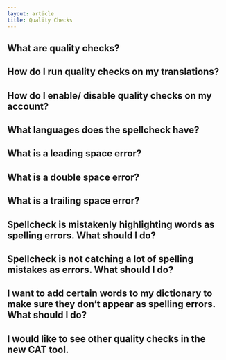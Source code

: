 ```yaml
---
layout: article
title: Quality Checks
---
```


## What are quality checks?

## How do I run quality checks on my translations?

## How do I enable/ disable quality checks on my account?

## What languages does the spellcheck have?

## What is a leading space error?

## What is a double space error?

## What is a trailing space error?

## Spellcheck is mistakenly highlighting words as spelling errors. What should I do?

## Spellcheck is not catching a lot of spelling mistakes as errors. What should I do?

## I want to add certain words to my dictionary to make sure they don’t appear as spelling errors. What should I do?

## I would like to see other quality checks in the new CAT tool.
